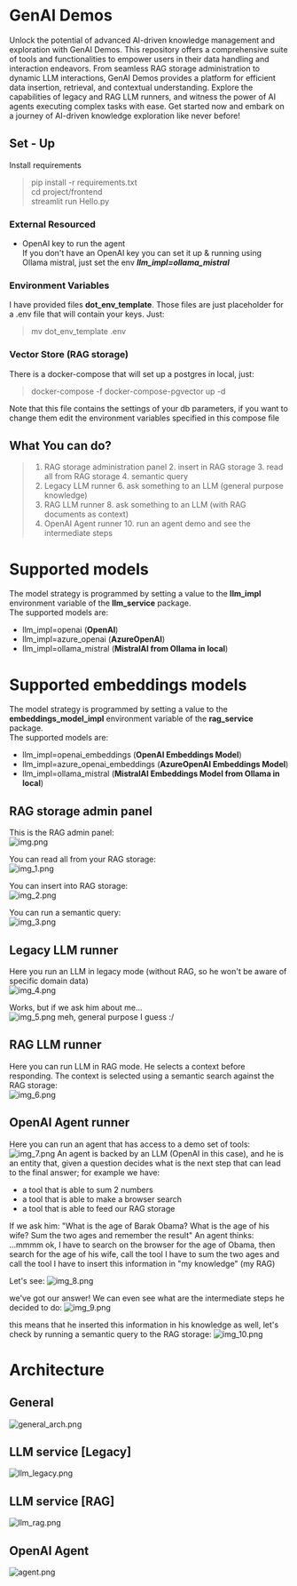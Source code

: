 # GenAI Demos

Unlock the potential of advanced AI-driven knowledge management and exploration
with GenAI Demos. This repository offers a comprehensive suite of tools and 
functionalities to empower users in their data handling and interaction endeavors.
From seamless RAG storage administration to dynamic LLM interactions, GenAI
Demos provides a platform for efficient data insertion, retrieval, and contextual
understanding. Explore the capabilities of legacy and RAG LLM runners, and witness
the power of AI agents executing complex tasks with ease. Get started 
now and embark on a journey of AI-driven knowledge exploration like never before!

## Set - Up
Install requirements
> pip install -r requirements.txt  
> cd project/frontend  
> streamlit run Hello.py

### External Resourced
- OpenAI key to run the agent  
If you don't have an OpenAI key you can set it up & running using Ollama mistral, just set the env _**llm_impl=ollama_mistral**_

### Environment Variables
I have provided files **dot_env_template**. Those files are just placeholder for a .env file that will contain your keys. Just:
> mv dot_env_template .env

### Vector Store (RAG storage)
There is a docker-compose that will set up a postgres in local, just:
> docker-compose -f docker-compose-pgvector up -d   

Note that this file contains the settings of your db parameters, if you want to change them edit the environment variables specified in 
this compose file

## What You can do?
> 1. RAG storage administration panel
>    2. insert in RAG storage
>    3. read all from RAG storage
>    4. semantic query 
> 5. Legacy LLM runner
>    6. ask something to an LLM (general purpose knowledge)
> 7. RAG LLM runner
>    8. ask something to an LLM (with RAG documents as context)
> 9. OpenAI Agent runner
>    10. run an agent demo and see the intermediate steps

# Supported models
The model strategy is programmed by setting a value to the **llm_impl** environment
variable of the **llm_service** package.  
The supported models are:
- llm_impl=openai (**OpenAI**)
- llm_impl=azure_openai (**AzureOpenAI**)
- llm_impl=ollama_mistral (**MistralAI from Ollama in local**)

# Supported embeddings models
The model strategy is programmed by setting a value to the **embeddings_model_impl** environment
variable of the **rag_service** package.  
The supported models are:
- llm_impl=openai_embeddings (**OpenAI Embeddings Model**)
- llm_impl=azure_openai_embeddings (**AzureOpenAI Embeddings Model**)
- llm_impl=ollama_mistral (**MistralAI Embeddings Model from Ollama in local**)

## RAG storage admin panel
This is the RAG admin panel:  
![img.png](res/images/img.png)

You can read all from your RAG storage:  
![img_1.png](res/images/img_1.png)

You can insert into RAG storage:  
![img_2.png](res/images/img_2.png)

You can run a semantic query:  
![img_3.png](res/images/img_3.png)

## Legacy LLM runner
Here you run an LLM in legacy mode (without RAG, so he won't be aware of specific domain data)  
![img_4.png](res/images/img_4.png)

Works, but if we ask him about me...  
![img_5.png](res/images/img_5.png)
meh, general purpose I guess :/  

## RAG LLM runner
Here you can run LLM in RAG mode. He selects a context before responding. 
The context is selected using a semantic search against the RAG storage:  
![img_6.png](res/images/img_6.png)

## OpenAI Agent runner
Here you can run an agent that has access to a demo set of tools:
![img_7.png](res/images/img_7.png)
An agent is backed by an LLM (OpenAI in this case), and he is an entity that, given a question
decides what is the next step that can lead to the final answer;
for example we have:
- a tool that is able to sum 2 numbers
- a tool that is able to make a browser search
- a tool that is able to feed our RAG storage

If we ask him: "What is the age of Barak Obama? What is the age of his wife? Sum the two ages and remember the result"
An agent thinks:
...mmmm ok, I have to search on the browser for the age of Obama, then search for the age of his wife, call the tool I have to 
sum the two ages and call the tool I have to insert this information in "my knowledge" (my RAG)

Let's see:
![img_8.png](res/images/img_8.png)

we've got our answer! We can even see what are the intermediate steps he decided to do:
![img_9.png](res/images/img_9.png)

this means that he inserted this information in his knowledge as well, let's check by running a semantic query to the RAG storage:
![img_10.png](res/images/img_10.png)

# Architecture
## General
![general_arch.png](res/images/general_arch.png)
## LLM service [Legacy]
![llm_legacy.png](res/images/llm_legacy.png)
## LLM service [RAG]
![llm_rag.png](res/images/llm_rag.png)
## OpenAI Agent
![agent.png](res/images/agent.png)
